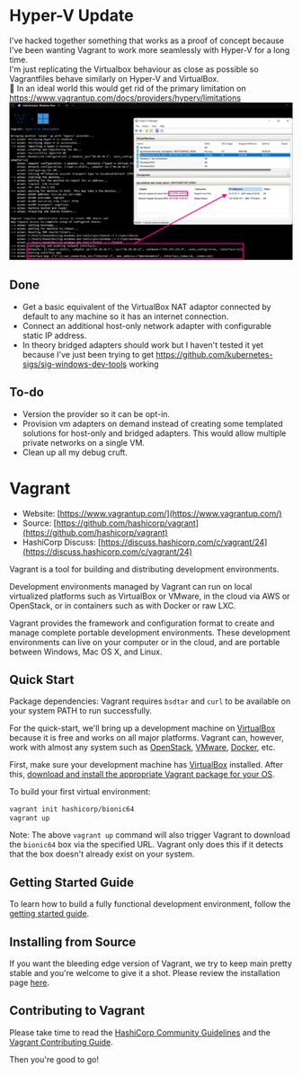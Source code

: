 # Hyper-V Update

I've hacked together something that works as a proof of concept because I've been wanting Vagrant to work more seamlessly with Hyper-V for a long time.  
I'm just replicating the Virtualbox behaviour as close as possible so Vagrantfiles behave similarly on Hyper-V and VirtualBox.  
🙏 In an ideal world this would get rid of the primary limitation on https://www.vagrantup.com/docs/providers/hyperv/limitations
![image](./example.png)
## Done
 - Get a basic equivalent of the VirtualBox NAT adaptor connected by default to any machine so it has an internet connection.
 - Connect an additional host-only network adapter with configurable static IP address.  
 - In theory bridged adapters should work but I haven't tested it yet because I've just been trying to get https://github.com/kubernetes-sigs/sig-windows-dev-tools working
## To-do
 - Version the provider so it can be opt-in.
 - Provision vm adapters on demand instead of creating some templated solutions for host-only and bridged adapters. This would allow multiple private networks on a single VM.
 - Clean up all my debug cruft.

# Vagrant

- Website: [https://www.vagrantup.com/](https://www.vagrantup.com/)
- Source: [https://github.com/hashicorp/vagrant](https://github.com/hashicorp/vagrant)
- HashiCorp Discuss: [https://discuss.hashicorp.com/c/vagrant/24](https://discuss.hashicorp.com/c/vagrant/24)

Vagrant is a tool for building and distributing development environments.

Development environments managed by Vagrant can run on local virtualized
platforms such as VirtualBox or VMware, in the cloud via AWS or OpenStack,
or in containers such as with Docker or raw LXC.

Vagrant provides the framework and configuration format to create and
manage complete portable development environments. These development
environments can live on your computer or in the cloud, and are portable
between Windows, Mac OS X, and Linux.

## Quick Start

Package dependencies: Vagrant requires `bsdtar` and `curl` to be available on
your system PATH to run successfully.

For the quick-start, we'll bring up a development machine on
[VirtualBox](https://www.virtualbox.org/) because it is free and works
on all major platforms. Vagrant can, however, work with almost any
system such as [OpenStack](https://www.openstack.org/), [VMware](https://www.vmware.com/), [Docker](https://docs.docker.com/), etc.

First, make sure your development machine has
[VirtualBox](https://www.virtualbox.org/)
installed. After this,
[download and install the appropriate Vagrant package for your OS](https://www.vagrantup.com/downloads.html).

To build your first virtual environment:

    vagrant init hashicorp/bionic64
    vagrant up

Note: The above `vagrant up` command will also trigger Vagrant to download the
`bionic64` box via the specified URL. Vagrant only does this if it detects that
the box doesn't already exist on your system.

## Getting Started Guide

To learn how to build a fully functional development environment, follow the
[getting started guide](https://www.vagrantup.com/docs/getting-started).

## Installing from Source

If you want the bleeding edge version of Vagrant, we try to keep main pretty stable
and you're welcome to give it a shot. Please review the installation page [here](https://www.vagrantup.com/docs/installation/source).

## Contributing to Vagrant

Please take time to read the [HashiCorp Community Guidelines](https://www.hashicorp.com/community-guidelines) and the [Vagrant Contributing Guide](https://github.com/hashicorp/vagrant/blob/main/.github/CONTRIBUTING.md).

Then you're good to go!
